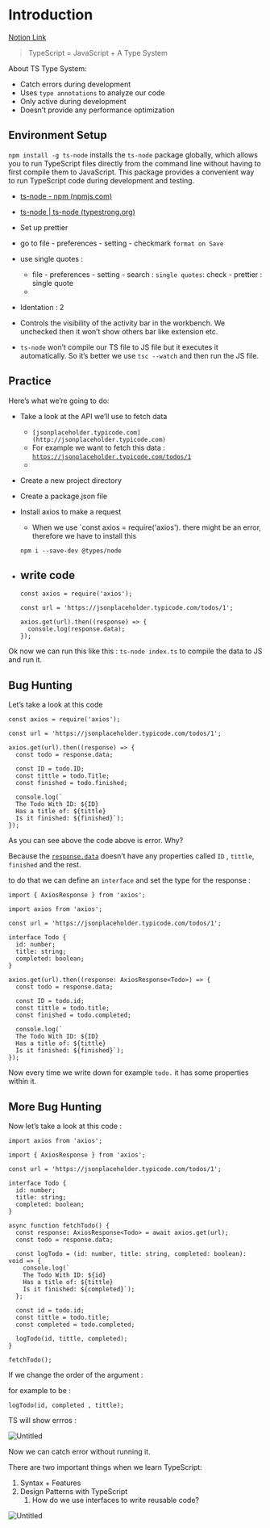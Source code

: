 # Introduction

[Notion Link](https://www.notion.so/TypeScript-The-Complete-Developer-s-Guide-ba9582b22711462e862ffb314603e482?pvs=4#b3ef15746c34447b8c7b707763c53122)

> TypeScript = JavaScript + A Type System

About TS Type System:

- Catch errors during development
- Uses `type annotations` to analyze our code
- Only active during development
- Doesn’t provide any performance optimization

## Environment Setup

`npm install -g ts-node` installs the `ts-node` package globally, which allows you to run TypeScript files directly from the command line without having to first compile them to JavaScript. This package provides a convenient way to run TypeScript code during development and testing.

- [ts-node - npm (npmjs.com)](https://www.npmjs.com/package/ts-node)
- [ts-node | ts-node (typestrong.org)](https://typestrong.org/ts-node/)

- Set up prettier
- go to file - preferences - setting - checkmark `format on Save`
- use single quotes :
  - file - preferences - setting - search : `single quotes`: check - prettier : single quote
  -
- Identation : 2
- Controls the visibility of the activity bar in the workbench. We unchecked then it won’t show others bar like extension etc.
- `ts-node` won’t compile our TS file to JS file but it executes it automatically. So it’s better we use `tsc --watch` and then run the JS file.

## Practice

Here’s what we’re going to do:

- Take a look at the API we’ll use to fetch data
  - `[jsonplaceholder.typicode.com](http://jsonplaceholder.typicode.com)`
  - For example we want to fetch this data : [`https://jsonplaceholder.typicode.com/todos/1`](https://jsonplaceholder.typicode.com/todos/1)
  -
- Create a new project directory
- Create a package.json file
- Install axios to make a request
  - When we use `const axios = require('axios'). there might be an error, therefore we have to install this
  ```tsx
  npm i --save-dev @types/node
  ```
- ## write code

  ```tsx
  const axios = require('axios');

  const url = 'https://jsonplaceholder.typicode.com/todos/1';

  axios.get(url).then((response) => {
    console.log(response.data);
  });
  ```

Ok now we can run this like this : `ts-node index.ts` to compile the data to JS and run it.

## Bug Hunting

Let’s take a look at this code

```tsx
const axios = require('axios');

const url = 'https://jsonplaceholder.typicode.com/todos/1';

axios.get(url).then((response) => {
  const todo = response.data;

  const ID = todo.ID;
  const tittle = todo.Title;
  const finished = todo.finished;

  console.log(`
  The Todo With ID: ${ID} 
  Has a title of: ${tittle} 
  Is it finished: ${finished}`);
});
```

As you can see above the code above is error. Why?

Because the [`response.data`](http://response.data) doesn’t have any properties called `ID` , `tittle`, `finished` and the rest.

to do that we can define an `interface` and set the type for the response :

```tsx
import { AxiosResponse } from 'axios';

import axios from 'axios';

const url = 'https://jsonplaceholder.typicode.com/todos/1';

interface Todo {
  id: number;
  title: string;
  completed: boolean;
}

axios.get(url).then((response: AxiosResponse<Todo>) => {
  const todo = response.data;

  const ID = todo.id;
  const tittle = todo.title;
  const finished = todo.completed;

  console.log(`
  The Todo With ID: ${ID} 
  Has a title of: ${tittle} 
  Is it finished: ${finished}`);
});
```

Now every time we write down for example `todo.` it has some properties within it.

## More Bug Hunting

Now let’s take a look at this code :

```tsx
import axios from 'axios';

import { AxiosResponse } from 'axios';

const url = 'https://jsonplaceholder.typicode.com/todos/1';

interface Todo {
  id: number;
  title: string;
  completed: boolean;
}

async function fetchTodo() {
  const response: AxiosResponse<Todo> = await axios.get(url);
  const todo = response.data;

  const logTodo = (id: number, title: string, completed: boolean): void => {
    console.log(`
    The Todo With ID: ${id} 
    Has a title of: ${tittle} 
    Is it finished: ${completed}`);
  };

  const id = todo.id;
  const tittle = todo.title;
  const completed = todo.completed;

  logTodo(id, tittle, completed);
}

fetchTodo();
```

If we change the order of the argument :

for example to be :

`logTodo(id, completed , tittle);`

TS will show errros :

![Untitled](https://s3.us-west-2.amazonaws.com/secure.notion-static.com/4622c13a-4a1f-4929-aa12-1d2655f566d8/Untitled.png?X-Amz-Algorithm=AWS4-HMAC-SHA256&X-Amz-Content-Sha256=UNSIGNED-PAYLOAD&X-Amz-Credential=AKIAT73L2G45EIPT3X45%2F20230320%2Fus-west-2%2Fs3%2Faws4_request&X-Amz-Date=20230320T132445Z&X-Amz-Expires=86400&X-Amz-Signature=d10f1dedc951d42e720902d2d519f319624458f12ef0c65ae385db91f1e72009&X-Amz-SignedHeaders=host&response-content-disposition=filename%3D%22Untitled.png%22&x-id=GetObject)

Now we can catch error without running it.

There are two important things when we learn TypeScript:

1. Syntax + Features
2. Design Patterns with TypeScript
   1. How do we use interfaces to write reusable code?

![Untitled](https://s3.us-west-2.amazonaws.com/secure.notion-static.com/86fb3b25-1a99-4920-9121-ded1de7c5d2c/Untitled.png?X-Amz-Algorithm=AWS4-HMAC-SHA256&X-Amz-Content-Sha256=UNSIGNED-PAYLOAD&X-Amz-Credential=AKIAT73L2G45EIPT3X45%2F20230320%2Fus-west-2%2Fs3%2Faws4_request&X-Amz-Date=20230320T132508Z&X-Amz-Expires=86400&X-Amz-Signature=f7c4b424b313f750de190a2e2712c77e926b9f1c8f33b5623eec7b7afe478df1&X-Amz-SignedHeaders=host&response-content-disposition=filename%3D%22Untitled.png%22&x-id=GetObject)
